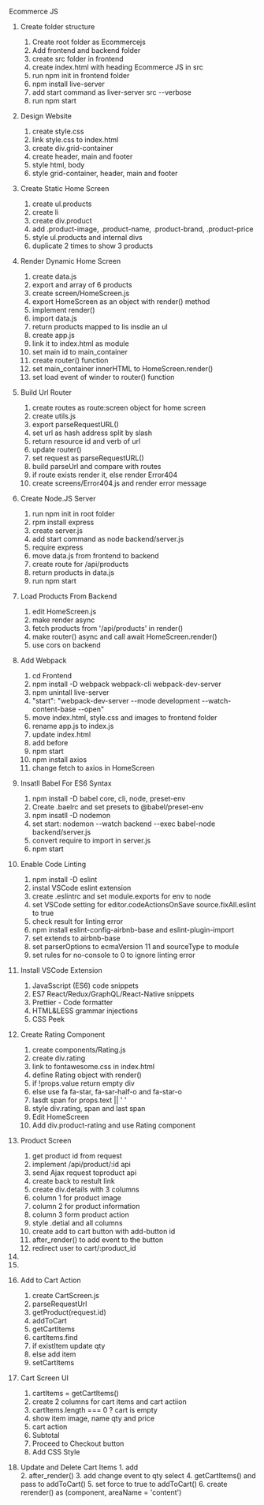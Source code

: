 Ecommerce JS
1. Create folder structure
    1. Create root folder as Ecommercejs
    2. Add frontend and backend folder
    3. create src folder in frontend
    4. create index.html with heading Ecommerce JS in src
    5. run npm init in frontend folder
    6. npm install live-server
    7. add start command as liver-server src --verbose
    8. run npm start

2. Design Website
    1. create style.css
    2. link style.css to index.html
    3. create div.grid-container
    4. create header, main and footer
    5. style html, body
    6. style grid-container, header, main and footer

3. Create Static Home Screen
    1. create ul.products
    2. create li
    3. create div.product
    4. add .product-image, .product-name, .product-brand, .product-price
    5. style ul.products and internal divs
    6. duplicate 2 times to show 3 products

4. Render Dynamic Home Screen
    1. create data.js
    2. export and array of 6 products
    3. create screen/HomeScreen.js
    4. export HomeScreen as an object with render() method
    5. implement render()
    6. import data.js
    7. return products mapped to lis insdie an ul
    8. create app.js
    9. link it to index.html as module
    10. set main id to main_container
    11. create router() function
    12. set main_container innerHTML to HomeScreen.render()
    13. set load event of winder to router() function

5. Build Url Router
    1. create routes as route:screen object for home screen
    2. create utils.js
    3. export parseRequestURL()
    4. set url as hash address split by slash
    5. return resource  id and verb of url
    6. update router()
    7. set request as parseRequestURL()
    8. build parseUrl and compare with routes
    9. if route exists render it, else render Error404
    10. create screens/Error404.js and render error message

6. Create Node.JS Server
    1. run npm init in root folder
    2. rpm install express
    3. create server.js
    4. add start command as node backend/server.js
    5. require express
    6. move data.js from frontend to backend
    7. create route for /api/products
    8. return products in data.js
    9. run npm start

7. Load Products From Backend
    1. edit HomeScreen.js
    2. make render async 
    3. fetch products from '/api/products' in render()
    4. make router() async and call await HomeScreen.render()
    5. use cors on backend

8. Add Webpack
    1. cd Frontend
    2. npm install -D webpack webpack-cli webpack-dev-server
    3. npm unintall live-server
    4. "start": "webpack-dev-server --mode development --watch-content-base --open"
    5. move index.html, style.css and images to frontend folder
    6. rename app.js to index.js
    7. update index.html
    8. add <script src="main.js"></script>before </body>
    9. npm start
    10. npm install axios
    11. change fetch to axios in HomeScreen

9. Insatll Babel For ES6 Syntax
    1. npm install -D babel core, cli, node, preset-env
    2. Create .baelrc and set presets to @babel/preset-env
    3. npm insatll -D nodemon
    4. set start: nodemon --watch backend --exec babel-node backend/server.js
    5. convert require to import in server.js
    6. npm start

10. Enable Code Linting
    1. npm install -D eslint 
    2. instal VSCode eslint extension
    3. create .eslintrc and set module.exports for env to node
    4. set VSCode setting for editor.codeActionsOnSave source.fixAll.eslint to true
    5. check result for linting error
    6. npm install eslint-config-airbnb-base and eslint-plugin-import
    7. set extends to airbnb-base
    8. set parserOptions to ecmaVersion 11 and sourceType to module
    9. set rules for no-console to 0 to ignore linting error

11. Install VSCode Extension
    1. JavaSscript (ES6) code snippets
    2. ES7 React/Redux/GraphQL/React-Native snippets
    3. Prettier - Code formatter
    4. HTML&LESS grammar injections
    5. CSS Peek

12. Create Rating Component
    1. create components/Rating.js
    2. create div.rating
    3. link to fontawesome.css in index.html
    4. define Rating object with render()
    5. if !props.value return empty div
    6. else use fa fa-star, fa-sar-half-o and fa-star-o
    7. lasdt span for props.text || ' '
    8. style div.rating, span and last span
    9. Edit HomeScreen
    10. Add div.product-rating and use Rating component

13. Product Screen
    1. get product id from request 
    2. implement /api/product/:id api
    3. send Ajax request toproduct api
    4. create back to restult link 
    5. create div.details with 3 columns 
    6. column 1 for product image
    7. column 2 for product information
    8. column 3 form product action
    9. style .detial and all columns 
    10. create add to cart button with add-button id
    11. after_render() to add event to the button 
    12. redirect user to cart/:product_id

14. 

15.

16. Add to Cart Action
    1. create CartScreen.js
    2. parseRequestUrl
    3. getProduct(request.id)
    4. addToCart
    5. getCartItems
    6. cartItems.find
    7. if existItem update qty
    8. else add item
    9. setCartItems

17. Cart Screen UI 
    1. cartItems = getCartItems()
    2. create 2 columns for cart items and cart actiion
    3. cartItems.length === 0 ? cart is empty
    4. show item image, name qty and price
    5. cart action
    6. Subtotal 
    7. Proceed to Checkout button
    8. Add CSS Style

 18. Update and Delete Cart Items
    1. add   
    2. after_render()
    3. add change event to qty select
    4. getCartItems() and pass to addToCart()
    5. set force to true to addToCart()
    6. create rerender() as (component, areaName = 'content')